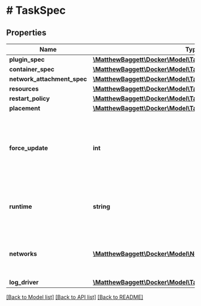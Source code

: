 # # TaskSpec

## Properties

Name | Type | Description | Notes
------------ | ------------- | ------------- | -------------
**plugin_spec** | [**\MatthewBaggett\Docker\Model\TaskSpecPluginSpec**](TaskSpecPluginSpec.md) |  | [optional]
**container_spec** | [**\MatthewBaggett\Docker\Model\TaskSpecContainerSpec**](TaskSpecContainerSpec.md) |  | [optional]
**network_attachment_spec** | [**\MatthewBaggett\Docker\Model\TaskSpecNetworkAttachmentSpec**](TaskSpecNetworkAttachmentSpec.md) |  | [optional]
**resources** | [**\MatthewBaggett\Docker\Model\TaskSpecResources**](TaskSpecResources.md) |  | [optional]
**restart_policy** | [**\MatthewBaggett\Docker\Model\TaskSpecRestartPolicy**](TaskSpecRestartPolicy.md) |  | [optional]
**placement** | [**\MatthewBaggett\Docker\Model\TaskSpecPlacement**](TaskSpecPlacement.md) |  | [optional]
**force_update** | **int** | A counter that triggers an update even if no relevant parameters have been changed. | [optional]
**runtime** | **string** | Runtime is the type of runtime specified for the task executor. | [optional]
**networks** | [**\MatthewBaggett\Docker\Model\NetworkAttachmentConfig[]**](NetworkAttachmentConfig.md) | Specifies which networks the service should attach to. | [optional]
**log_driver** | [**\MatthewBaggett\Docker\Model\TaskSpecLogDriver**](TaskSpecLogDriver.md) |  | [optional]

[[Back to Model list]](../../README.md#models) [[Back to API list]](../../README.md#endpoints) [[Back to README]](../../README.md)
